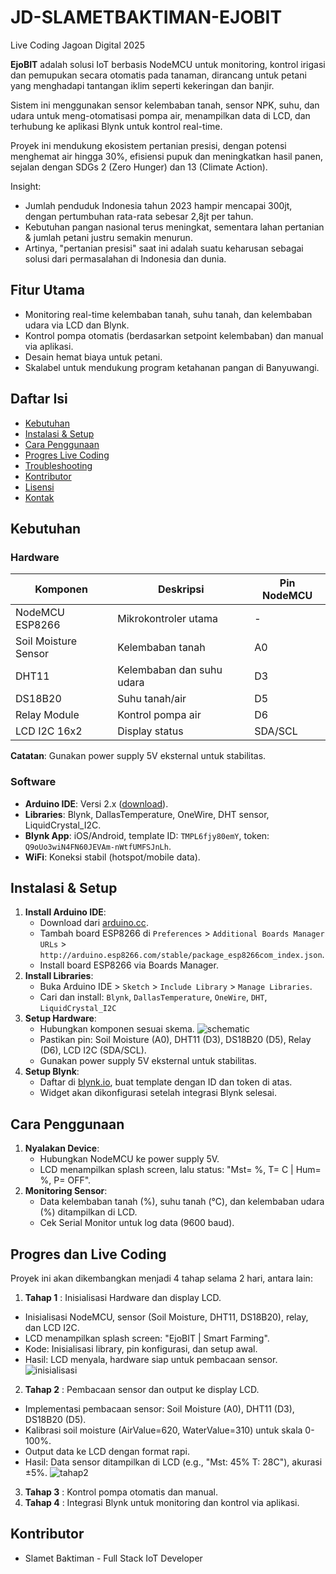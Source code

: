 # JD-SLAMETBAKTIMAN-EJOBIT
Live Coding Jagoan Digital 2025


**EjoBIT** adalah solusi IoT berbasis NodeMCU untuk monitoring, kontrol irigasi dan pemupukan secara otomatis pada tanaman, dirancang untuk petani yang menghadapi tantangan iklim seperti kekeringan dan banjir. 

Sistem ini menggunakan sensor kelembaban tanah, sensor NPK, suhu, dan udara untuk meng-otomatisasi pompa air, menampilkan data di LCD, dan terhubung ke aplikasi Blynk untuk kontrol real-time. 

Proyek ini mendukung ekosistem pertanian presisi, dengan potensi menghemat air hingga 30%, efisiensi pupuk dan meningkatkan hasil panen, sejalan dengan SDGs 2 (Zero Hunger) dan 13 (Climate Action).

Insight:
- Jumlah penduduk Indonesia tahun 2023 hampir mencapai 300jt, dengan pertumbuhan rata-rata sebesar 2,8jt per tahun.
- Kebutuhan pangan nasional terus meningkat, sementara lahan pertanian & jumlah petani justru semakin menurun.
- Artinya, "pertanian presisi" saat ini adalah suatu keharusan sebagai solusi dari permasalahan di Indonesia dan dunia.

## Fitur Utama 
- Monitoring real-time kelembaban tanah, suhu tanah, dan kelembaban udara via LCD dan Blynk.
- Kontrol pompa otomatis (berdasarkan setpoint kelembaban) dan manual via aplikasi.
- Desain hemat biaya untuk petani.
- Skalabel untuk mendukung program ketahanan pangan di Banyuwangi.

## Daftar Isi
- [Kebutuhan](#kebutuhan)
- [Instalasi & Setup](#instalasi--setup)
- [Cara Penggunaan](#cara-penggunaan)
- [Progres Live Coding](#progres-live-coding)
- [Troubleshooting](#troubleshooting)
- [Kontributor](#kontributor)
- [Lisensi](#lisensi)
- [Kontak](#kontak)

## Kebutuhan

### Hardware
| Komponen             | Deskripsi                    | Pin NodeMCU |
|----------------------|------------------------------|-------------|
| NodeMCU ESP8266      | Mikrokontroler utama         | -           |
| Soil Moisture Sensor | Kelembaban tanah             | A0          |
| DHT11                | Kelembaban dan suhu udara    | D3          |
| DS18B20              | Suhu tanah/air               | D5          |
| Relay Module         | Kontrol pompa air            | D6          |
| LCD I2C 16x2         | Display status               | SDA/SCL     |

**Catatan**: Gunakan power supply 5V eksternal untuk stabilitas.

### Software
- **Arduino IDE**: Versi 2.x ([download](<https://www.arduino.cc/en/software>)).
- **Libraries**: Blynk, DallasTemperature, OneWire, DHT sensor, LiquidCrystal_I2C.
- **Blynk App**: iOS/Android, template ID: `TMPL6fjy80emY`, token: `Q9oUo3wiN4FN60JEVAm-nWtfUMFSJnLh`.
- **WiFi**: Koneksi stabil (hotspot/mobile data).

## Instalasi & Setup
1. **Install Arduino IDE**:
   - Download dari [arduino.cc](<https://www.arduino.cc/en/software>).
   - Tambah board ESP8266 di `Preferences` > `Additional Boards Manager URLs` > `http://arduino.esp8266.com/stable/package_esp8266com_index.json`.
   - Install board ESP8266 via Boards Manager.
2. **Install Libraries**:
   - Buka Arduino IDE > `Sketch` > `Include Library` > `Manage Libraries`.
   - Cari dan install: `Blynk`, `DallasTemperature`, `OneWire`, `DHT`, `LiquidCrystal_I2C`
3. **Setup Hardware**:
   - Hubungkan komponen sesuai skema.
     ![schematic](assets/schematic.png)
   - Pastikan pin: Soil Moisture (A0), DHT11 (D3), DS18B20 (D5), Relay (D6), LCD I2C (SDA/SCL).
   - Gunakan power supply 5V eksternal untuk stabilitas.
4. **Setup Blynk**:
   - Daftar di [blynk.io](<https://blynk.io>), buat template dengan ID dan token di atas.
   - Widget akan dikonfigurasi setelah integrasi Blynk selesai.

## Cara Penggunaan
1. **Nyalakan Device**:
   - Hubungkan NodeMCU ke power supply 5V.
   - LCD menampilkan splash screen, lalu status: "Mst= %, T= C | Hum= %, P= OFF".
2. **Monitoring Sensor**:
   - Data kelembaban tanah (%), suhu tanah (°C), dan kelembaban udara (%) ditampilkan di LCD.
   - Cek Serial Monitor untuk log data (9600 baud).
     
## Progres dan Live Coding
Proyek ini akan dikembangkan menjadi 4 tahap selama 2 hari, antara lain:
1. **Tahap 1** : Inisialisasi Hardware dan display LCD.
- Inisialisasi NodeMCU, sensor (Soil Moisture, DHT11, DS18B20), relay, dan LCD I2C.
- LCD menampilkan splash screen: "EjoBIT | Smart Farming".
- Kode: Inisialisasi library, pin konfigurasi, dan setup awal.
- Hasil: LCD menyala, hardware siap untuk pembacaan sensor.
     ![inisialisasi](assets/inisialisasi.jpg)
  
2. **Tahap 2** : Pembacaan sensor dan output ke display LCD.
- Implementasi pembacaan sensor: Soil Moisture (A0), DHT11 (D3), DS18B20 (D5).
- Kalibrasi soil moisture (AirValue=620, WaterValue=310) untuk skala 0-100%.
- Output data ke LCD dengan format rapi.
- Hasil: Data sensor ditampilkan di LCD (e.g., "Mst: 45% T: 28C"), akurasi ±5%.
     ![tahap2](assets/tahap2.jpg)
  
3. **Tahap 3** : Kontrol pompa otomatis dan manual.
4. **Tahap 4** : Integrasi Blynk untuk monitoring dan kontrol via aplikasi.

## Kontributor
- Slamet Baktiman - Full Stack IoT Developer
